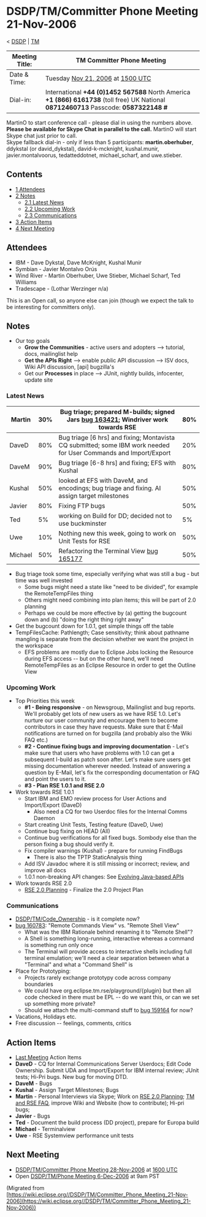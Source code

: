 

DSDP/TM/Committer Phone Meeting 21-Nov-2006
===========================================

< [DSDP](/DSDP "DSDP")‎ | [TM](/DSDP/TM "DSDP/TM")

| Meeting Title: | **TM Committer Phone Meeting** |
| --- | --- |
| Date & Time: | Tuesday [Nov 21, 2006](/index.php?title=Nov_21,_2006&action=edit&redlink=1 "Nov 21, 2006 (page does not exist)") at [1500 UTC](http://www.timeanddate.com/worldclock/meetingdetails.html?year=2006&month=11&day=21&hour=15&min=00&sec=0&p1=224&p2=159&p3=250&p4=136&p5=223&iv=1800) |
| Dial-in: | International **+44 (0)1452 567588**   North America **+1 (866) 6161738** (toll free)   UK National **08712460713**   Passcode: **0587322148 #** |

MartinO to start conference call - please dial in using the numbers above.  
**Please be available for Skype Chat in parallel to the call.** MartinO will start Skype chat just prior to call.  
Skype fallback dial-in - only if less than 5 participants: **martin.oberhuber**, ddykstal (or david\_dykstal), david-k-mcknight, kushal.munir, javier.montalvoorus, tedatteddotnet, michael\_scharf, and uwe.stieber.  

Contents
--------

*   [1 Attendees](#Attendees)
*   [2 Notes](#Notes)
    *   [2.1 Latest News](#Latest-News)
    *   [2.2 Upcoming Work](#Upcoming-Work)
    *   [2.3 Communications](#Communications)
*   [3 Action Items](#Action-Items)
*   [4 Next Meeting](#Next-Meeting)

Attendees
---------

*   IBM - Dave Dykstal, Dave McKnight, Kushal Munir
*   Symbian - Javier Montalvo Orús
*   Wind River - Martin Oberhuber, Uwe Stieber, Michael Scharf, Ted Williams
*   Tradescape - (Lothar Werzinger n/a)

This is an Open call, so anyone else can join (though we expect the talk to be interesting for committers only).

Notes
-----

*   Our top goals
    *   **Grow the Communities** \- active users and adopters --> tutorial, docs, mailinglist help
    *   **Get the APIs Right** --\> enable public API discussion --> ISV docs, Wiki API discussion, \[api\] bugzilla's
    *   Get our **Processes** in place --> JUnit, nightly builds, infocenter, update site

### Latest News

| Martin | 30% | Bug triage; prepared M-builds; signed Jars [bug 163421](https://bugs.eclipse.org/bugs/show_bug.cgi?id=163421); Windriver work towards RSE | 80% |
| --- | --- | --- | --- |
| DaveD | 80% | Bug triage \[6 hrs\] and fixing; Montavista CQ submitted; some IBM work needed for User Commands and Import/Export | 20% |
| DaveM | 90% | Bug triage \[6-8 hrs\] and fixing; EFS with Kushal | 80% |
| Kushal | 50% | looked at EFS with DaveM, and encodings; bug triage and fixing. AI assign target milestones | 50% |
| Javier | 80% | Fixing FTP bugs | 50% |
| Ted | 5% | working on Build for DD; decided not to use buckminster | 5% |
| Uwe | 10% | Nothing new this week, going to work on Unit Tests for RSE | 50% |
| Michael | 50% | Refactoring the Terminal View [bug 165177](https://bugs.eclipse.org/bugs/show_bug.cgi?id=165177) | 50% |

*   Bug triage took some time, especially verifying what was still a bug - but time was well invested
    *   Some bugs might need a state like "need to be divided", for example the RemoteTempFiles thing
    *   Others might need combining into plan items; this will be part of 2.0 planning
    *   Perhaps we could be more effective by (a) getting the bugcount down and (b) "doing the right thing right away"
*   Get the bugcount down for 1.0.1, get simple things off the table
*   TempFilesCache: Pathlength; Case sensitivity; think about pathname mangling is separate from the decision whether we want the project in the workspace
    *   EFS problems are mostly due to Eclipse Jobs locking the Resource during EFS access -- but on the other hand, we'll need RemoteTempFiles as an Eclipse Resource in order to get the Outline View

  

### Upcoming Work

*   Top Priorities this week
    *   **#1 - Being responsive** \- on Newsgroup, Mailinglist and bug reports. We'll probably get lots of new users as we have RSE 1.0. Let's nurture our user community and encourage them to become contributors in case they have requests. Make sure that E-Mail notifications are turned on for bugzilla (and probably also the Wiki FAQ etc.)
    *   **#2 - Continue fixing bugs and improving documentation** \- Let's make sure that users who have problems with 1.0 can get a subsequent I-build as patch soon after. Let's make sure users get missing documentation wherever needed. Instead of answering a question by E-Mail, let's fix the corresponding documentation or FAQ and point the users to it.
    *   **#3 - Plan RSE 1.0.1 and RSE 2.0**
*   Work towards RSE 1.0.1
    *   Start IBM and EMO review process for User Actions and Import/Export (DaveD)
        *   Also need a CQ for two Userdoc files for the Internal Comms Daemon
    *   Start creating Unit Tests, Testing feature (DaveD, Uwe)
    *   Continue bug fixing on HEAD (All)
    *   Continue bug verifications for all fixed bugs. Sombody else than the person fixing a bug should verify it.
    *   Fix compiler warnings (Kushal) - prepare for running FindBugs
        *   There is also the TPTP StaticAnalysis thing
    *   Add ISV Javadoc where it is still missing or incorrect; review, and improve all docs
    *   1.0.1 non-breaking API changes: See [Evolving Java-based APIs](/Evolving_Java-based_APIs "Evolving Java-based APIs")
*   Work towards RSE 2.0
    *   [RSE 2.0 Planning](/RSE_2.0_Planning "RSE 2.0 Planning") \- Finalize the 2.0 Project Plan

### Communications

*   [DSDP/TM/Code_Ownership](/DSDP/TM/Code_Ownership "DSDP/TM/Code Ownership") \- is it complete now?
*   [bug 160783](https://bugs.eclipse.org/bugs/show_bug.cgi?id=160783): "Remote Commands View" vs. "Remote Shell View"
    *   What was the IBM Rationale behind renaming it to "Remote Shell"?
    *   A Shell is something long-running, interactive whereas a command is something run only once
    *   The Terminal will provide access to interactive shells including full terminal emulation; we'll need a clear separation between what a "Terminal" and what a "Command Shell" is
*   Place for Prototyping:
    *   Projects rarely exchange prototypy code across company boundaries
    *   We could have org.eclipse.tm.rse/playground/{plugin} but then all code checked in there must be EPL -- do we want this, or can we set up something more private?
    *   Should we attach the multi-command stuff to [bug 159164](https://bugs.eclipse.org/bugs/show_bug.cgi?id=159164) for now?
*   Vacations, Holidays etc.
*   Free discussion -- feelings, comments, critics

Action Items
------------

*   [Last Meeting](/DSDP/TM/Committer_Phone_Meeting_14-Nov-2006#Action_Items "DSDP/TM/Committer Phone Meeting 14-Nov-2006") Action Items
*   **DaveD** \- CQ for Internal Communications Server Userdocs; Edit Code Ownership. Submit UDA and Import/Export for IBM internal review; JUnit tests; Hi-Pri bugs. New bug for moving DTD.
*   **DaveM** \- Bugs
*   **Kushal** \- Assign Target Milestones; Bugs
*   **Martin** \- Personal Interviews via Skype; Work on [RSE 2.0 Planning](/RSE_2.0_Planning "RSE 2.0 Planning"); [TM and RSE FAQ](/TM_and_RSE_FAQ "TM and RSE FAQ"), improve Wiki and Website (how to contribute); Hi-pri bugs;
*   **Javier** \- Bugs
*   **Ted** \- Document the build process (DD project), prepare for Europa build
*   **Michael** \- Terminalview
*   **Uwe** \- RSE Systemview performance unit tests

Next Meeting
------------

*   [DSDP/TM/Committer Phone Meeting 28-Nov-2006](/DSDP/TM/Committer_Phone_Meeting_28-Nov-2006 "DSDP/TM/Committer Phone Meeting 28-Nov-2006") at [1600 UTC](http://www.timeanddate.com/worldclock/meetingdetails.html?year=2006&month=11&day=28hour=16&min=00&sec=0&p1=224&p2=159&p3=250&p4=136&p5=223&iv=1800)
*   Open [DSDP/TM/Phone Meeting 6-Dec-2006](/DSDP/TM/Phone_Meeting_6-Dec-2006 "DSDP/TM/Phone Meeting 6-Dec-2006") at 9am PST


(Migrated from [https://wiki.eclipse.org//DSDP/TM/Committer_Phone_Meeting_21-Nov-2006](https://wiki.eclipse.org//DSDP/TM/Committer_Phone_Meeting_21-Nov-2006))